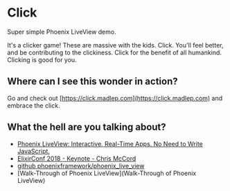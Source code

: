 # Click

Super simple Phoenix LiveView demo.

It's a clicker game! These are massive with the kids. Click. You'll feel better,
and be contributing to the clickiness. Click for the benefit of all humankind.
Clicking is good for you.

## Where can I see this wonder in action?

Go and check out [https://click.madlep.com](https://click.madlep.com) and
embrace the click.

## What the hell are you talking about?
- [Phoenix LiveView: Interactive, Real-Time Apps. No Need to Write
JavaScript.](https://dockyard.com/blog/2018/12/12/phoenix-liveview-interactive-real-time-apps-no-need-to-write-javascript)
- [ElixirConf 2018 - Keynote - Chris
McCord](https://www.youtube.com/watch?v=Z2DU0qLfPIY)
- [github
phoenixframework/phoenix_live_view](https://github.com/phoenixframework/phoenix_live_view)
- [Walk-Through of Phoenix LiveView](Walk-Through of Phoenix LiveView)


